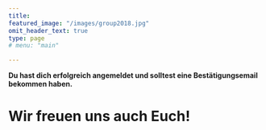 ```yaml
---
title:
featured_image: "/images/group2018.jpg"
omit_header_text: true
type: page
# menu: "main"

---
```


<b>Du hast dich erfolgreich angemeldet und solltest eine Bestätigungsemail bekommen haben.</b>

<h1>Wir freuen uns auch Euch!</h1>
